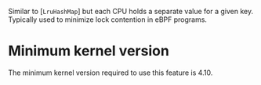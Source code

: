 <!-- This is a Rust docstring which should not start with a top-level heading.
-->
<!-- markdownlint-disable MD041 -->

Similar to [`LruHashMap`] but each CPU holds a separate value for a given
key. Typically used to minimize lock contention in eBPF programs.

# Minimum kernel version

The minimum kernel version required to use this feature is 4.10.
